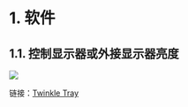 # 1. 软件
## 1.1. 控制显示器或外接显示器亮度

![](https://twinkletray.com/assets/img/panel.png)

链接：[Twinkle Tray](https://twinkletray.com/)